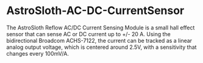 # AstroSloth-AC-DC-CurrentSensor
The AstroSloth Reflow AC/DC Current Sensing Module is a small hall effect sensor that can sense AC or DC current up to +/- 20 A. Using the bidirectional Broadcom ACHS-7122, the current can be tracked as a linear analog output voltage, which is centered around 2.5V, with a sensitivity that changes every 100mV/A.
